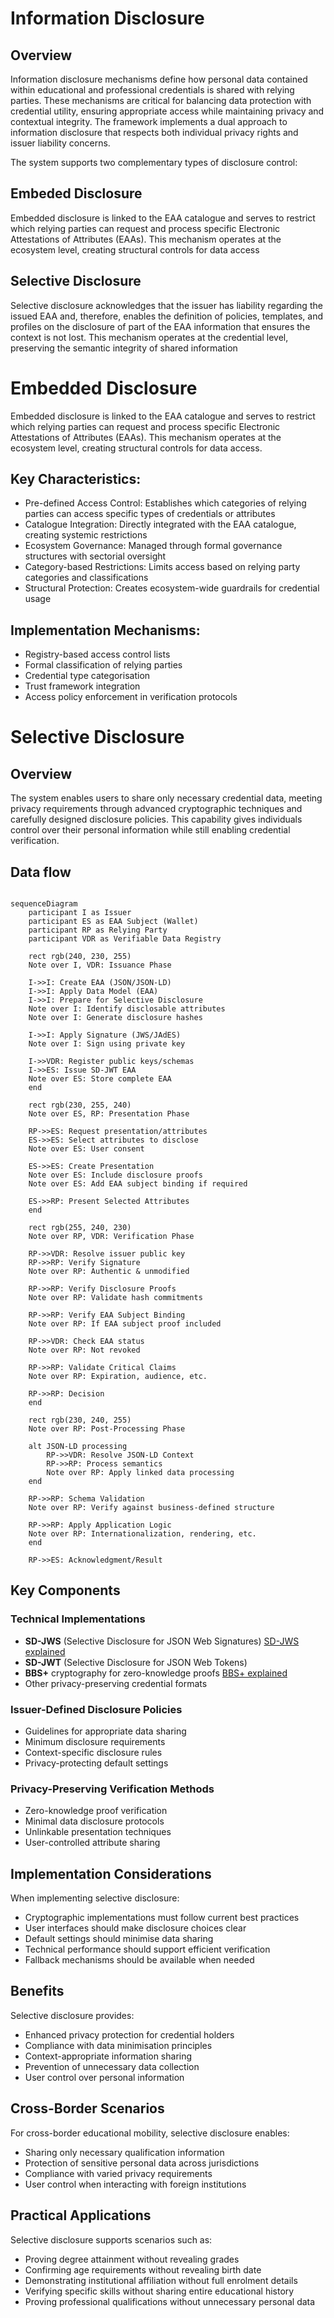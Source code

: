 # Information Disclosure

## Overview

Information disclosure mechanisms define how personal data contained within educational and professional credentials is shared with relying parties. These mechanisms are critical for balancing data protection with credential utility, ensuring appropriate access while maintaining privacy and contextual integrity. The framework implements a dual approach to information disclosure that respects both individual privacy rights and issuer liability concerns.

The system supports two complementary types of disclosure control:

## Embeded Disclosure

Embedded disclosure is linked to the EAA catalogue and serves to restrict which relying parties can request and process specific Electronic Attestations of Attributes (EAAs). This mechanism operates at the ecosystem level, creating structural controls for data access

## Selective Disclosure


Selective disclosure acknowledges that the issuer has liability regarding the issued EAA and, therefore, enables the definition of policies, templates, and profiles on the disclosure of part of the EAA information that ensures the context is not lost. This mechanism operates at the credential level, preserving the semantic integrity of shared information


# Embedded Disclosure

Embedded disclosure is linked to the EAA catalogue and serves to restrict which relying parties can request and process specific Electronic Attestations of Attributes (EAAs). This mechanism operates at the ecosystem level, creating structural controls for data access.

## Key Characteristics:
- Pre-defined Access Control: Establishes which categories of relying parties can access specific types of credentials or attributes
- Catalogue Integration: Directly integrated with the EAA catalogue, creating systemic restrictions
- Ecosystem Governance: Managed through formal governance structures with sectorial oversight
- Category-based Restrictions: Limits access based on relying party categories and classifications
- Structural Protection: Creates ecosystem-wide guardrails for credential usage

## Implementation Mechanisms:
- Registry-based access control lists
- Formal classification of relying parties
- Credential type categorisation
- Trust framework integration
- Access policy enforcement in verification protocols



# Selective Disclosure

## Overview

The system enables users to share only necessary credential data, meeting privacy requirements through advanced cryptographic techniques and carefully designed disclosure policies. This capability gives individuals control over their personal information while still enabling credential verification.


## Data flow

```mermaid

sequenceDiagram
    participant I as Issuer
    participant ES as EAA Subject (Wallet)
    participant RP as Relying Party
    participant VDR as Verifiable Data Registry
    
    rect rgb(240, 230, 255)
    Note over I, VDR: Issuance Phase
    
    I->>I: Create EAA (JSON/JSON-LD)
    I->>I: Apply Data Model (EAA)
    I->>I: Prepare for Selective Disclosure
    Note over I: Identify disclosable attributes
    Note over I: Generate disclosure hashes
    
    I->>I: Apply Signature (JWS/JAdES)
    Note over I: Sign using private key
    
    I->>VDR: Register public keys/schemas
    I->>ES: Issue SD-JWT EAA
    Note over ES: Store complete EAA
    end
    
    rect rgb(230, 255, 240)
    Note over ES, RP: Presentation Phase
    
    RP->>ES: Request presentation/attributes
    ES->>ES: Select attributes to disclose
    Note over ES: User consent
    
    ES->>ES: Create Presentation
    Note over ES: Include disclosure proofs
    Note over ES: Add EAA subject binding if required
    
    ES->>RP: Present Selected Attributes
    end
    
    rect rgb(255, 240, 230)
    Note over RP, VDR: Verification Phase
    
    RP->>VDR: Resolve issuer public key
    RP->>RP: Verify Signature
    Note over RP: Authentic & unmodified
    
    RP->>RP: Verify Disclosure Proofs
    Note over RP: Validate hash commitments
    
    RP->>RP: Verify EAA Subject Binding
    Note over RP: If EAA subject proof included
    
    RP->>VDR: Check EAA status
    Note over RP: Not revoked
    
    RP->>RP: Validate Critical Claims
    Note over RP: Expiration, audience, etc.
    
    RP->>RP: Decision
    end
    
    rect rgb(230, 240, 255)
    Note over RP: Post-Processing Phase
    
    alt JSON-LD processing
        RP->>VDR: Resolve JSON-LD Context
        RP->>RP: Process semantics
        Note over RP: Apply linked data processing
    end
    
    RP->>RP: Schema Validation
    Note over RP: Verify against business-defined structure
    
    RP->>RP: Apply Application Logic
    Note over RP: Internationalization, rendering, etc.
    end
    
    RP->>ES: Acknowledgment/Result
```

## Key Components

### Technical Implementations
- **SD-JWS** (Selective Disclosure for JSON Web Signatures) [SD-JWS explained](./docs/sd-jws-explained.md)
- **SD-JWT** (Selective Disclosure for JSON Web Tokens)
- **BBS+** cryptography for zero-knowledge proofs [BBS+ explained](./docs/bb+-explained.md)
- Other privacy-preserving credential formats

### Issuer-Defined Disclosure Policies
- Guidelines for appropriate data sharing
- Minimum disclosure requirements
- Context-specific disclosure rules
- Privacy-protecting default settings

### Privacy-Preserving Verification Methods
- Zero-knowledge proof verification
- Minimal data disclosure protocols
- Unlinkable presentation techniques
- User-controlled attribute sharing

## Implementation Considerations

When implementing selective disclosure:
- Cryptographic implementations must follow current best practices
- User interfaces should make disclosure choices clear
- Default settings should minimise data sharing
- Technical performance should support efficient verification
- Fallback mechanisms should be available when needed

## Benefits

Selective disclosure provides:
- Enhanced privacy protection for credential holders
- Compliance with data minimisation principles
- Context-appropriate information sharing
- Prevention of unnecessary data collection
- User control over personal information

## Cross-Border Scenarios

For cross-border educational mobility, selective disclosure enables:
- Sharing only necessary qualification information
- Protection of sensitive personal data across jurisdictions
- Compliance with varied privacy requirements
- User control when interacting with foreign institutions

## Practical Applications

Selective disclosure supports scenarios such as:
- Proving degree attainment without revealing grades
- Confirming age requirements without revealing birth date
- Demonstrating institutional affiliation without full enrolment details
- Verifying specific skills without sharing entire educational history
- Proving professional qualifications without unnecessary personal data
